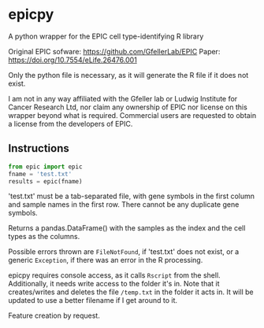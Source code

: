 # epicpy
A python wrapper for the EPIC cell type-identifying R library

Original EPIC sofware: https://github.com/GfellerLab/EPIC
Paper: https://doi.org/10.7554/eLife.26476.001

Only the python file is necessary, as it will generate the R file if it does not exist. 

I am not in any way affiliated with the Gfeller lab or Ludwig Institute for Cancer Research Ltd, nor claim any ownership of EPIC nor license on this wrapper beyond what is required. Commercial users are requested to obtain a license from the developers of EPIC.

## Instructions
```python
from epic import epic
fname = 'test.txt'
results = epic(fname)
```

'test.txt' must be a tab-separated file, with gene symbols in the first column and sample names in the first row.
There cannot be any duplicate gene symbols.

Returns a pandas.DataFrame() with the samples as the index and the cell types as the columns.

Possible errors thrown are `FileNotFound`, if 'test.txt' does not exist, or a generic `Exception`, if there was an error in the R processing.

epicpy requires console access, as it calls `Rscript` from the shell. Additionally, it needs write access to the folder it's in.
Note that it creates/writes and deletes the file `/temp.txt` in the folder it acts in. It will be updated to use a better filename if I get around to it.

Feature creation by request.
